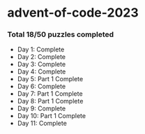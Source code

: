 # advent-of-code-2023

### Total 18/50 puzzles completed

- Day 1: Complete
- Day 2: Complete
- Day 3: Complete
- Day 4: Complete
- Day 5: Part 1 Complete
- Day 6: Complete
- Day 7: Part 1 Complete
- Day 8: Part 1 Complete
- Day 9: Complete
- Day 10: Part 1 Complete
- Day 11: Complete